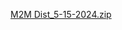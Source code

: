 [M2M Dist_5-15-2024.zip](https://github.com/KahlerRock/M2M-Mapping-Service/files/15324156/M2M.Dist_5-15-2024.zip)
